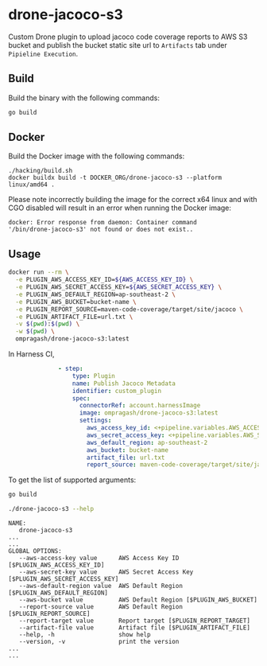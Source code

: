 # drone-jacoco-s3

Custom Drone plugin to upload jacoco code coverage reports to AWS S3 bucket and publish the bucket static site url to `Artifacts` tab under `Pipieline Execution`.

## Build

Build the binary with the following commands:

```bash
go build
```

## Docker

Build the Docker image with the following commands:

```
./hacking/build.sh
docker buildx build -t DOCKER_ORG/drone-jacoco-s3 --platform linux/amd64 .
```

Please note incorrectly building the image for the correct x64 linux and with
CGO disabled will result in an error when running the Docker image:

```
docker: Error response from daemon: Container command
'/bin/drone-jacoco-s3' not found or does not exist..
```

## Usage

```bash
docker run --rm \
  -e PLUGIN_AWS_ACCESS_KEY_ID=${AWS_ACCESS_KEY_ID} \
  -e PLUGIN_AWS_SECRET_ACCESS_KEY=${AWS_SECRET_ACCESS_KEY} \
  -e PLUGIN_AWS_DEFAULT_REGION=ap-southeast-2 \
  -e PLUGIN_AWS_BUCKET=bucket-name \
  -e PLUGIN_REPORT_SOURCE=maven-code-coverage/target/site/jacoco \
  -e PLUGIN_ARTIFACT_FILE=url.txt \
  -v $(pwd):$(pwd) \
  -w $(pwd) \
  ompragash/drone-jacoco-s3:latest
```

In Harness CI,
```yaml
              - step:
                  type: Plugin
                  name: Publish Jacoco Metadata
                  identifier: custom_plugin
                  spec:
                    connectorRef: account.harnessImage
                    image: ompragash/drone-jacoco-s3:latest
                    settings:
                      aws_access_key_id: <+pipeline.variables.AWS_ACCESS_KEY_ID>
                      aws_secret_access_key: <+pipeline.variables.AWS_SECRET_ACCESS_KEY>
                      aws_default_region: ap-southeast-2
                      aws_bucket: bucket-name
                      artifact_file: url.txt
                      report_source: maven-code-coverage/target/site/jacoco
```

To get the list of supported arguments:
```bash
go build

./drone-jacoco-s3 --help
```
```
NAME:
   drone-jacoco-s3
...
...
GLOBAL OPTIONS:
   --aws-access-key value      AWS Access Key ID [$PLUGIN_AWS_ACCESS_KEY_ID]
   --aws-secret-key value      AWS Secret Access Key [$PLUGIN_AWS_SECRET_ACCESS_KEY]
   --aws-default-region value  AWS Default Region [$PLUGIN_AWS_DEFAULT_REGION]
   --aws-bucket value          AWS Default Region [$PLUGIN_AWS_BUCKET]
   --report-source value       AWS Default Region [$PLUGIN_REPORT_SOURCE]
   --report-target value       Report target [$PLUGIN_REPORT_TARGET]
   --artifact-file value       Artifact file [$PLUGIN_ARTIFACT_FILE]
   --help, -h                  show help
   --version, -v               print the version
...
...
```
